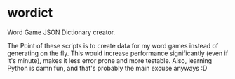 # wordict
Word Game JSON Dictionary creator.

The Point of these scripts is to create data for my word games instead of generating on the fly.
This would increase performance significantly (even if it's minute), makes it less error prone and more testable.
Also, learning Python is damn fun, and that's probably the main excuse anyways :D 
